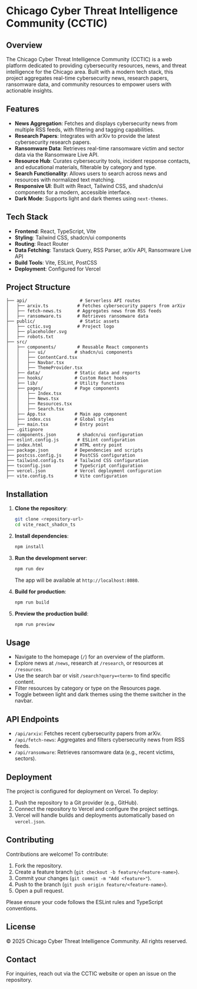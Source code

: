 # Chicago Cyber Threat Intelligence Community (CCTIC)

## Overview

The Chicago Cyber Threat Intelligence Community (CCTIC) is a web platform dedicated to providing cybersecurity resources, news, and threat intelligence for the Chicago area. Built with a modern tech stack, this project aggregates real-time cybersecurity news, research papers, ransomware data, and community resources to empower users with actionable insights.

## Features

- **News Aggregation**: Fetches and displays cybersecurity news from multiple RSS feeds, with filtering and tagging capabilities.
- **Research Papers**: Integrates with arXiv to provide the latest cybersecurity research papers.
- **Ransomware Data**: Retrieves real-time ransomware victim and sector data via the Ransomware Live API.
- **Resource Hub**: Curates cybersecurity tools, incident response contacts, and educational materials, filterable by category and type.
- **Search Functionality**: Allows users to search across news and resources with normalized text matching.
- **Responsive UI**: Built with React, Tailwind CSS, and shadcn/ui components for a modern, accessible interface.
- **Dark Mode**: Supports light and dark themes using `next-themes`.

## Tech Stack

- **Frontend**: React, TypeScript, Vite
- **Styling**: Tailwind CSS, shadcn/ui components
- **Routing**: React Router
- **Data Fetching**: Tanstack Query, RSS Parser, arXiv API, Ransomware Live API
- **Build Tools**: Vite, ESLint, PostCSS
- **Deployment**: Configured for Vercel

## Project Structure

```
├── api/                    # Serverless API routes
│   ├── arxiv.ts           # Fetches cybersecurity papers from arXiv
│   ├── fetch-news.ts      # Aggregates news from RSS feeds
│   ├── ransomware.ts      # Retrieves ransomware data
├── public/                 # Static assets
│   ├── cctic.svg          # Project logo
│   ├── placeholder.svg
│   ├── robots.txt
├── src/
│   ├── components/        # Reusable React components
│   │   ├── ui/           # shadcn/ui components
│   │   ├── ContentCard.tsx
│   │   ├── Navbar.tsx
│   │   ├── ThemeProvider.tsx
│   ├── data/             # Static data and reports
│   ├── hooks/            # Custom React hooks
│   ├── lib/              # Utility functions
│   ├── pages/            # Page components
│   │   ├── Index.tsx
│   │   ├── News.tsx
│   │   ├── Resources.tsx
│   │   ├── Search.tsx
│   ├── App.tsx           # Main app component
│   ├── index.css         # Global styles
│   ├── main.tsx          # Entry point
├── .gitignore
├── components.json        # shadcn/ui configuration
├── eslint.config.js       # ESLint configuration
├── index.html            # HTML entry point
├── package.json          # Dependencies and scripts
├── postcss.config.js     # PostCSS configuration
├── tailwind.config.ts    # Tailwind CSS configuration
├── tsconfig.json         # TypeScript configuration
├── vercel.json           # Vercel deployment configuration
├── vite.config.ts        # Vite configuration
```

## Installation

1. **Clone the repository**:

   ```bash
   git clone <repository-url>
   cd vite_react_shadcn_ts
   ```

2. **Install dependencies**:

   ```bash
   npm install
   ```

3. **Run the development server**:

   ```bash
   npm run dev
   ```

   The app will be available at `http://localhost:8080`.

4. **Build for production**:

   ```bash
   npm run build
   ```

5. **Preview the production build**:

   ```bash
   npm run preview
   ```

## Usage

- Navigate to the homepage (`/`) for an overview of the platform.
- Explore news at `/news`, research at `/research`, or resources at `/resources`.
- Use the search bar or visit `/search?query=<term>` to find specific content.
- Filter resources by category or type on the Resources page.
- Toggle between light and dark themes using the theme switcher in the navbar.

## API Endpoints

- `/api/arxiv`: Fetches recent cybersecurity papers from arXiv.
- `/api/fetch-news`: Aggregates and filters cybersecurity news from RSS feeds.
- `/api/ransomware`: Retrieves ransomware data (e.g., recent victims, sectors).

## Deployment

The project is configured for deployment on Vercel. To deploy:

1. Push the repository to a Git provider (e.g., GitHub).
2. Connect the repository to Vercel and configure the project settings.
3. Vercel will handle builds and deployments automatically based on `vercel.json`.

## Contributing

Contributions are welcome! To contribute:

1. Fork the repository.
2. Create a feature branch (`git checkout -b feature/<feature-name>`).
3. Commit your changes (`git commit -m "Add <feature>"`).
4. Push to the branch (`git push origin feature/<feature-name>`).
5. Open a pull request.

Please ensure your code follows the ESLint rules and TypeScript conventions.

## License

© 2025 Chicago Cyber Threat Intelligence Community. All rights reserved.

## Contact

For inquiries, reach out via the CCTIC website or open an issue on the repository.